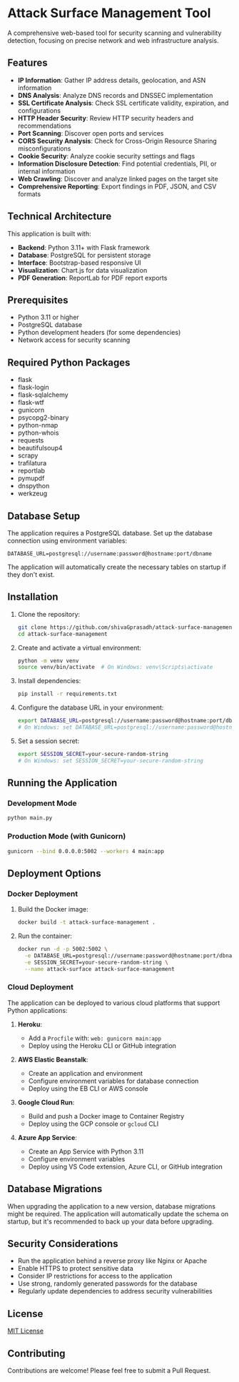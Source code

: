 # Attack Surface Management Tool

A comprehensive web-based tool for security scanning and vulnerability detection, focusing on precise network and web infrastructure analysis.

## Features

- **IP Information**: Gather IP address details, geolocation, and ASN information
- **DNS Analysis**: Analyze DNS records and DNSSEC implementation
- **SSL Certificate Analysis**: Check SSL certificate validity, expiration, and configurations
- **HTTP Header Security**: Review HTTP security headers and recommendations
- **Port Scanning**: Discover open ports and services
- **CORS Security Analysis**: Check for Cross-Origin Resource Sharing misconfigurations
- **Cookie Security**: Analyze cookie security settings and flags
- **Information Disclosure Detection**: Find potential credentials, PII, or internal information
- **Web Crawling**: Discover and analyze linked pages on the target site
- **Comprehensive Reporting**: Export findings in PDF, JSON, and CSV formats

## Technical Architecture

This application is built with:

- **Backend**: Python 3.11+ with Flask framework
- **Database**: PostgreSQL for persistent storage
- **Interface**: Bootstrap-based responsive UI
- **Visualization**: Chart.js for data visualization
- **PDF Generation**: ReportLab for PDF report exports

## Prerequisites

- Python 3.11 or higher
- PostgreSQL database
- Python development headers (for some dependencies)
- Network access for security scanning

## Required Python Packages

- flask
- flask-login
- flask-sqlalchemy
- flask-wtf
- gunicorn
- psycopg2-binary
- python-nmap
- python-whois
- requests
- beautifulsoup4
- scrapy
- trafilatura
- reportlab
- pymupdf
- dnspython
- werkzeug

## Database Setup

The application requires a PostgreSQL database. Set up the database connection using environment variables:

```
DATABASE_URL=postgresql://username:password@hostname:port/dbname
```

The application will automatically create the necessary tables on startup if they don't exist.

## Installation

1. Clone the repository:
   ```bash
   git clone https://github.com/shivaGprasadh/attack-surface-management.git
   cd attack-surface-management
   ```

2. Create and activate a virtual environment:
   ```bash
   python -m venv venv
   source venv/bin/activate  # On Windows: venv\Scripts\activate
   ```

3. Install dependencies:
   ```bash
   pip install -r requirements.txt
   ```

4. Configure the database URL in your environment:
   ```bash
   export DATABASE_URL=postgresql://username:password@hostname:port/dbname
   # On Windows: set DATABASE_URL=postgresql://username:password@hostname:port/dbname
   ```

5. Set a session secret:
   ```bash
   export SESSION_SECRET=your-secure-random-string
   # On Windows: set SESSION_SECRET=your-secure-random-string
   ```

## Running the Application

### Development Mode

```bash
python main.py
```

### Production Mode (with Gunicorn)

```bash
gunicorn --bind 0.0.0.0:5002 --workers 4 main:app
```

## Deployment Options

### Docker Deployment

1. Build the Docker image:
   ```bash
   docker build -t attack-surface-management .
   ```

2. Run the container:
   ```bash
   docker run -d -p 5002:5002 \
     -e DATABASE_URL=postgresql://username:password@hostname:port/dbname \
     -e SESSION_SECRET=your-secure-random-string \
     --name attack-surface attack-surface-management
   ```

### Cloud Deployment

The application can be deployed to various cloud platforms that support Python applications:

1. **Heroku**:
   - Add a `Procfile` with: `web: gunicorn main:app`
   - Deploy using the Heroku CLI or GitHub integration

2. **AWS Elastic Beanstalk**:
   - Create an application and environment
   - Configure environment variables for database connection
   - Deploy using the EB CLI or AWS console

3. **Google Cloud Run**:
   - Build and push a Docker image to Container Registry
   - Deploy using the GCP console or `gcloud` CLI

4. **Azure App Service**:
   - Create an App Service with Python 3.11
   - Configure environment variables
   - Deploy using VS Code extension, Azure CLI, or GitHub integration

## Database Migrations

When upgrading the application to a new version, database migrations might be required. The application will automatically update the schema on startup, but it's recommended to back up your data before upgrading.

## Security Considerations

- Run the application behind a reverse proxy like Nginx or Apache
- Enable HTTPS to protect sensitive data
- Consider IP restrictions for access to the application
- Use strong, randomly generated passwords for the database
- Regularly update dependencies to address security vulnerabilities

## License

[MIT License](LICENSE)

## Contributing

Contributions are welcome! Please feel free to submit a Pull Request.
